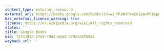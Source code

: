 ```yaml
---
content_type: external-resource
external_url: https://books.google.com/books?id=wI_MlDWcPswC&lpg=PP1&pg=PA101#v=onepage&q&f=false
has_external_license_warning: true
license: https://en.wikipedia.org/wiki/All_rights_reserved
status: ''
title: Google Books
uid: 72f2383d-2742-49d2-a2a3-d79a2c9f6d92
wayback_url: ''
---
```

